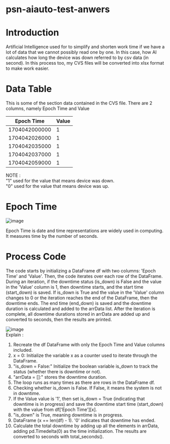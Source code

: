 # psn-aiauto-test-anwers

Introduction
=============

Artificial Intelligence used for to simplify and shorten work time if we have a lot of data that we cannot possibly read one by one. 
In this case, how AI calculates how long the device was down referred to by csv data (in second). 
In this process too, my CVS files will be converted into xlsx format to make work easier.

Data Table
===========

This is some of the section data contained in the CVS file. There are 2 columns, namely Epoch Time and Value

| Epoch Time    | Value       |
|---------------|------------ |
| 1704042000000 | 1           |
| 1704042026000 | 1           |
| 1704042035000 | 1           |
| 1704042037000 | 1           |
| 1704042059000 | 1           |

NOTE : <br>
"1" used for the value that means device was down. <br>
"0" used for the value that means device was up. <br>

Epoch Time
===========
![image](https://github.com/user-attachments/assets/973e7393-8351-47bd-9e98-44cdff9ef91f)

Epoch Time is date and time representations are widely used in computing. It measures time by the number of seconds.

Process Code
============
The code starts by initializing a DataFrame df with two columns: 'Epoch Time' and 'Value'. Then, the code iterates over each row of the DataFrame. During an iteration, if the downtime status (is_down) is False and the value in the 'Value' column is 1, then downtime starts, and the start time (start_down) is saved. If is_down is True and the value in the 'Value' column changes to 0 or the iteration reaches the end of the DataFrame, then the downtime ends. The end time (end_down) is saved and the downtime duration is calculated and added to the arrData list. After the iteration is complete, all downtime durations stored in arrData are added up and converted to seconds, then the results are printed.

![image](https://github.com/user-attachments/assets/c55530a6-0c76-4faa-aaf2-49f2a4c99e60) <br>
Explain : <br>
1. Recreate the df DataFrame with only the Epoch Time and Value columns included. <br>
2. x = 0: Initialize the variable x as a counter used to iterate through the DataFrame. <br>
3. "is_down = False:" Initialize the boolean variable is_down to track the status (whether there is downtime or not).<br>
4. "arrData = []:" stores the downtime duration.<br>
5. The loop runs as many times as there are rows in the DataFrame df.<br>
6. Checking whether is_down is False. If False, it means the system is not in downtime.<br>
7. If the Value value is '1', then set is_down = True (indicating that downtime is in progress) and save the downtime start time (start_down) with the value 
   from df['Epoch Time'][x].<br>
8. "is_down" is True, meaning downtime is in progress.<br>
9. DataFrame (x == len(df) - 1). '0' indicates that downtime has ended.<br>
10. Calculate the total downtime by adding up all the elements in arrData, adding pd.Timedelta(0) as the time initialization. The results are converted to seconds 
    with total_seconds().
